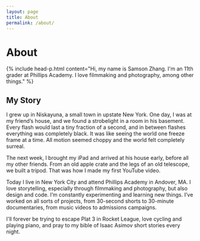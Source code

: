 ```yaml
---
layout: page
title: About
permalink: /about/
---
```


# About

{% include head-p.html content="Hi, my name is Samson Zhang. I'm an 11th grader at Phillips Academy. I love filmmaking and photography, among other things." %}

## My Story

I grew up in Niskayuna, a small town in upstate New York. One day, I was at my friend’s house, and we found a strobelight in a room in his basement. Every flash would last a tiny fraction of a second, and in between flashes everything was completely black. It was like seeing the world one freeze frame at a time. All motion seemed choppy and the world felt completely surreal.

The next week, I brought my iPad and arrived at his house early, before all my other friends. From an old apple crate and the legs of an old telescope, we built a tripod. That was how I made my first YouTube video.

Today I live in New York City and attend Phillips Academy in Andover, MA. I love storytelling, especially through filmmaking and photography, but also design and code. I’m constantly experimenting and learning new things. I’ve worked on all sorts of projects, from 30-second shorts to 30-minute documentaries, from music videos to admissions campaigns.

<p>I'll forever be trying to escape Plat 3 in Rocket League, love cycling and playing piano, and pray to my bible of Isaac Asimov short stories every night.
